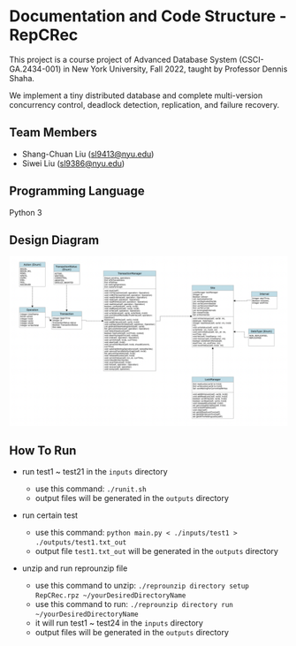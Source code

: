 # Documentation and Code Structure - RepCRec

This project is a course project of Advanced Database System (CSCI-GA.2434-001) in New York University, Fall 2022, taught by Professor Dennis Shaha.

We implement a tiny distributed database and complete multi-version concurrency control, deadlock detection, replication, and failure recovery.

## Team Members
 
 - Shang-Chuan Liu (sl9413@nyu.edu)
 - Siwei Liu (sl9386@nyu.edu)


## Programming Language

Python 3

## Design Diagram

![](Designgraph.png)

## How To Run

* run test1 ~ test21 in the `inputs` directory
    * use this command: `./runit.sh`
    * output files will be generated in the `outputs` directory

* run certain test
    * use this command: `python main.py < ./inputs/test1 > ./outputs/test1.txt_out`
    * output file `test1.txt_out` will be generated in the `outputs` directory

* unzip and run reprounzip file
    * use this command to unzip: `./reprounzip directory setup RepCRec.rpz ~/yourDesiredDirectoryName`
    * use this command to run: `./reprounzip directory run ~/yourDesiredDirectoryName`
    * it will run test1 ~ test24 in the `inputs` directory
    * output files will be generated in the `outputs` directory
